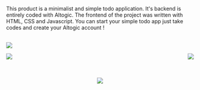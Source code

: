 <p>This product is a minimalist and simple todo application. It's backend is entirely coded with Altogic. The frontend of the project was written with HTML, CSS and Javascript. You can start your simple todo app just take codes and create your Altogic account !</p>
<br>
<a href="https://altodo.altogic.app"><img src="https://i.hizliresim.com/ct1lmj4.png"></a>

<a href="https://www.altogic.com/"><img src="https://i.hizliresim.com/10f5dxs.png" align="left"></a> <a href="https://docs.altogic.com/"><img src="https://i.hizliresim.com/8g4dn7e.png" align="right"></a>
<br>
<br>
<br>
<a href="https://community.altogic.com/home"><p align="center"><img src="https://i.hizliresim.com/3jefu92.png"></p></a>
